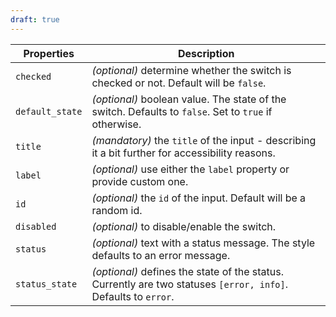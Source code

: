 ```yaml
---
draft: true
---
```


| Properties      | Description                                                                                                    |
| --------------- | -------------------------------------------------------------------------------------------------------------- |
| `checked`       | _(optional)_ determine whether the switch is checked or not. Default will be `false`.                          |
| `default_state` | _(optional)_ boolean value. The state of the switch. Defaults to `false`. Set to `true` if otherwise.          |
| `title`         | _(mandatory)_ the `title` of the input - describing it a bit further for accessibility reasons.                |
| `label`         | _(optional)_ use either the `label` property or provide custom one.                                            |
| `id`            | _(optional)_ the `id` of the input. Default will be a random id.                                               |
| `disabled`      | _(optional)_ to disable/enable the switch.                                                                     |
| `status`        | _(optional)_ text with a status message. The style defaults to an error message.                               |
| `status_state`  | _(optional)_ defines the state of the status. Currently are two statuses `[error, info]`. Defaults to `error`. |
